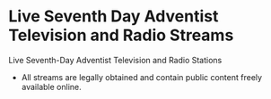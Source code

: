 # Live Seventh Day Adventist Television and Radio Streams 
Live Seventh-Day Adventist Television and Radio Stations
- All streams are legally obtained and contain public content freely available online.
